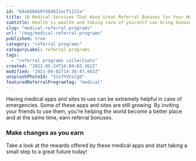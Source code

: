 ```yaml
---
id: "60abb88b9746d631ecf1132a"
title: 10 Medical Services That Have Great Referral Bonuses for Your Healthcare Needs
subtitle: Health is wealth and taking care of yourself can bring bonuses too!
slug: "medical-referral-programs"
url: "/mag/medical-referral-programs"
published: true
category: "referral programs"
categoryLabel: referral programs
tags:
  - "referral programs collections"
created: "2021-05-24T16:04:03.361Z"
modified: "2021-09-02T14:36:47.943Z"
unsplashPhotoId: "S1v7hVUiCg0"
featuredReferralProgramTag: "medical"
---
```

Having medical apps and sites to use can be extremely helpful in case of emergencies. Some of these apps and sites are still growing. By inviting your friends to use them, you're helping the world become a better place and at the same time, earn referral bonuses.

### **Make changes as you earn**

Take a look at the rewards offered by these medical apps and start taking a small step to a great future today!
